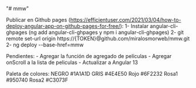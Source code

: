 "# mmw" 

Publicar en Github pages (https://efficientuser.com/2021/03/04/how-to-deploy-angular-app-on-github-pages-for-free/):
    1- Instalar angular-cli-ghpages (ng add angular-cli-ghpages y npm i angular-cli-ghpages)
    2- git remote set-url origin https://{TOKEN}@github.com/miralosmorweb/mmw.git
    2- ng deploy --base-href=mmw

Pendientes:
    - Agregar la función de agregado de películas
    - Agregar onScroll a la lista de peliculas
    - Actualizar a Angular 13

Paleta de colores: 
NEGRO #1A1A1D
GRIS  #4E4E50
Rojo  #6F2232
Rosa1 #950740
Rosa2 #C3073F
